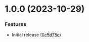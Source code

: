 # 1.0.0 (2023-10-29)


### Features

* Initial release ([0c5d75e](https://github.com/de-it-krachten/ansible-role-windows_features/commit/0c5d75e96be20957084b5e145c8a26b5116dc72f))
